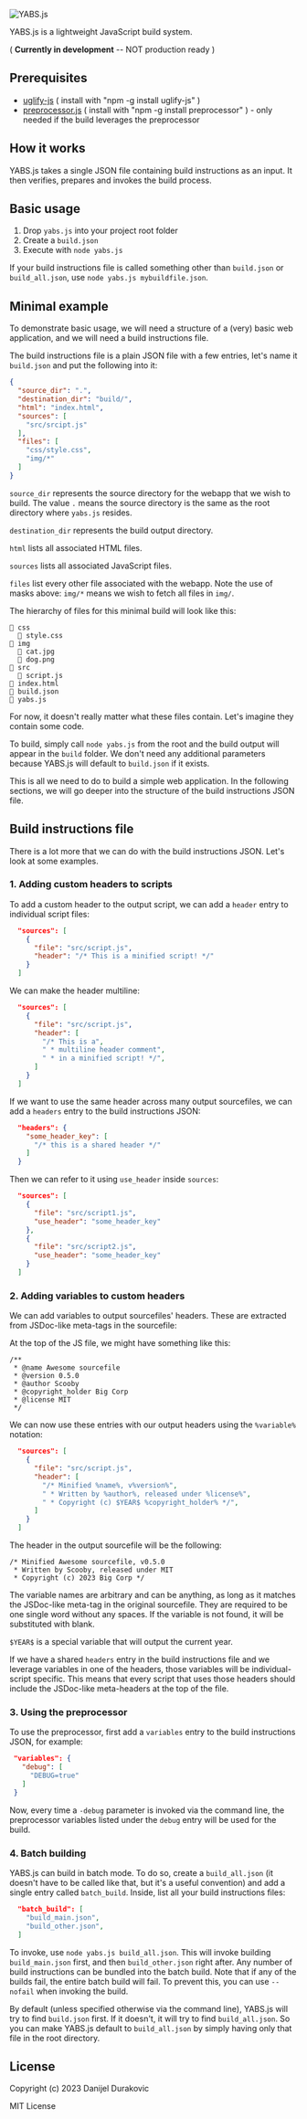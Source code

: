 ![YABS.js](/logo.png?raw=true)

YABS.js is a lightweight JavaScript build system.

( **Currently in development** -- NOT production ready )

## Prerequisites

- [uglify-js](https://www.npmjs.com/package/uglify-js) ( install with "npm -g install uglify-js" )
- [preprocessor.js](https://www.npmjs.com/package/preprocessor) ( install with "npm -g install preprocessor" ) - only needed if the build leverages the preprocessor


## How it works

YABS.js takes a single JSON file containing build instructions as an input. It then verifies, prepares and invokes the build process.

## Basic usage

1) Drop `yabs.js` into your project root folder
2) Create a `build.json`
3) Execute with `node yabs.js`

If your build instructions file is called something other than `build.json` or `build_all.json`, use `node yabs.js mybuildfile.json`.

## Minimal example

To demonstrate basic usage, we will need a structure of a (very) basic web application, and we will need a build instructions file.

The build instructions file is a plain JSON file with a few entries, let's name it `build.json` and put the following into it: 

```JSON
{
  "source_dir": ".",
  "destination_dir": "build/",
  "html": "index.html",
  "sources": [
    "src/srcipt.js"
  ],
  "files": [
    "css/style.css",
    "img/*"
  ]
}
```

`source_dir` represents the source directory for the webapp that we wish to build. The value `.` means the source directory is the same as the root directory where `yabs.js` resides.

`destination_dir` represents the build output directory.

`html` lists all associated HTML files.

`sources` lists all associated JavaScript files.

`files` list every other file associated with the webapp. Note the use of masks above: `img/*` means we wish to fetch all files in `img/`.

The hierarchy of files for this minimal build will look like this:
```
📁 css
  📜 style.css
📁 img
  📄 cat.jpg
  📄 dog.png
📁 src
  📜 script.js
📄 index.html
📄 build.json
📄 yabs.js
```

For now, it doesn't really matter what these files contain. Let's imagine they contain some code.

To build, simply call `node yabs.js` from the root and the build output will appear in the `build` folder. We don't need any additional parameters because YABS.js will default to `build.json` if it exists.

This is all we need to do to build a simple web application. In the following sections, we will go deeper into the structure of the build instructions JSON file.

## Build instructions file

There is a lot more that we can do with the build instructions JSON. Let's look at some examples.

### 1. Adding custom headers to scripts

To add a custom header to the output script, we can add a `header` entry to individual script files:

```JSON
  "sources": [
    {
      "file": "src/script.js",
      "header": "/* This is a minified script! */"
    }
  ]
```

We can make the header multiline:

```JSON
  "sources": [
    {
      "file": "src/script.js",
      "header": [
        "/* This is a",
        " * multiline header comment",
        " * in a minified script! */",
      ]
    }
  ]
```

If we want to use the same header across many output sourcefiles, we can add a `headers` entry to the build instructions JSON:

```JSON
  "headers": {
    "some_header_key": [
      "/* this is a shared header */"
    ]
  }
```

Then we can refer to it using `use_header` inside `sources`:

```JSON
  "sources": [
    {
      "file": "src/script1.js",
      "use_header": "some_header_key"
    },
    {
      "file": "src/script2.js",
      "use_header": "some_header_key"
    }
  ]
```

### 2. Adding variables to custom headers

We can add variables to output sourcefiles' headers. These are extracted from JSDoc-like meta-tags in the sourcefile:

At the top of the JS file, we might have something like this:

```JS
/**
 * @name Awesome sourcefile
 * @version 0.5.0
 * @author Scooby
 * @copyright_holder Big Corp
 * @license MIT
 */
```

We can now use these entries with our output headers using the `%variable%` notation:

```JSON
  "sources": [
    {
      "file": "src/script.js",
      "header": [
        "/* Minified %name%, v%version%",
        " * Written by %author%, released under %license%",
        " * Copyright (c) $YEAR$ %copyright_holder% */",
      ]
    }
  ]
```

The header in the output sourcefile will be the following:
```JS
/* Minified Awesome sourcefile, v0.5.0
 * Written by Scooby, released under MIT
 * Copyright (c) 2023 Big Corp */
```

The variable names are arbitrary and can be anything, as long as it matches the JSDoc-like meta-tag in the original sourcefile. They are required to be one single word without any spaces. If the variable is not found, it will be substituted with blank.

`$YEAR$` is a special variable that will output the current year.

If we have a shared `headers` entry in the build instructions file and we leverage variables in one of the headers, those variables will be individual-script specific. This means that every script that uses those headers should include the JSDoc-like meta-headers at the top of the file.

### 3. Using the preprocessor

To use the preprocessor, first add a `variables` entry to the build instructions JSON, for example:

 ```JSON
  "variables": {
    "debug": [
      "DEBUG=true"
    ]
  }
```

Now, every time a `-debug` parameter is invoked via the command line, the preprocessor variables listed under the `debug` entry will be used for the build.

### 4. Batch building

YABS.js can build in batch mode. To do so, create a `build_all.json` (it doesn't have to be called like that, but it's a useful convention) and add a single entry called `batch_build`. Inside, list all your build instructions files:

```JSON
  "batch_build": [
    "build_main.json",
    "build_other.json",
  ]
```

To invoke, use `node yabs.js build_all.json`. This will invoke building `build_main.json` first, and then `build_other.json` right after. Any number of build instructions can be bundled into the batch build. Note that if any of the builds fail, the entire batch build will fail. To prevent this, you can use `--nofail` when invoking the build.

By default (unless specified otherwise via the command line), YABS.js will try to find `build.json` first. If it doesn't, it will try to find `build_all.json`. So you can make YABS.js default to `build_all.json` by simply having only that file in the root directory.

## License

Copyright (c) 2023 Danijel Durakovic

MIT License
